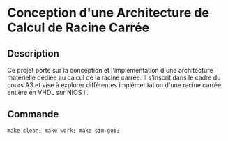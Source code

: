 # Conception d'une Architecture de Calcul de Racine Carrée

## Description

Ce projet porte sur la conception et l'implémentation d'une architecture matérielle dédiée au calcul de la racine carrée. Il s'inscrit dans le cadre du cours A3 et vise à explorer différentes implémentation d'une racine carrée entière en VHDL sur NIOS II.

## Commande
```
make clean; make work; make sim-gui;
```
